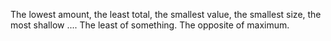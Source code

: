 The lowest amount, the least total, the smallest value, the smallest
size, the most shallow .... The least of something. The opposite of
maximum.
